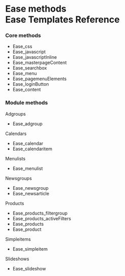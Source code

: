 # Ease methods<br>Ease Templates Reference

### Core methods
* Ease_css
* Ease_javascript
* Ease_javascriptInline
* Ease_masterpageContent
* Ease_searchbox
* Ease_menu
* Ease_pagemenuElements
* Ease_loginButton
* Ease_content

### Module methods
Adgroups
 * Ease_adgroup

Calendars
 * Ease_calendar
 * Ease_calendaritem

Menulists
 * Ease_menulist

Newsgroups
 * Ease_newsgroup
 * Ease_newsarticle

Products
 * Ease_products_filtergroup
 * Ease_products_activeFilters
 * Ease_products
 * Ease_product

Simpleitems
 * Ease_simpleitem

Slideshows
 * Ease_slideshow
